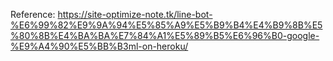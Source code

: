 
Reference:
https://site-optimize-note.tk/line-bot-%E6%99%82%E9%9A%94%E5%85%A9%E5%B9%B4%E4%B9%8B%E5%80%8B%E4%BA%BA%E7%84%A1%E5%89%B5%E6%96%B0-google-%E9%A4%90%E5%BB%B3ml-on-heroku/
